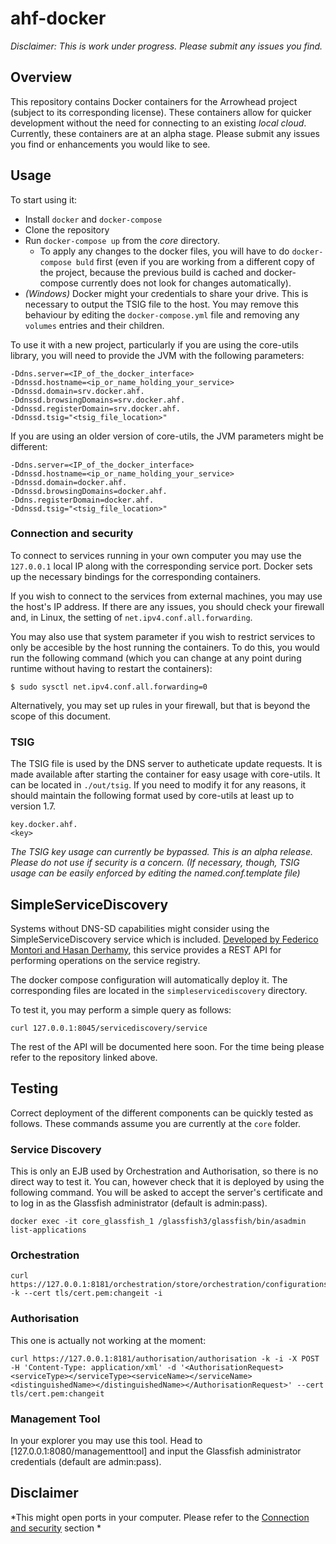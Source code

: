# ahf-docker

_*Disclaimer:* This is work under progress. Please submit any issues you find._

## Overview

This repository contains Docker containers for the Arrowhead project (subject to its corresponding license).
These containers allow for quicker development without the need for connecting to an existing _local cloud_.
Currently, these containers are at an alpha stage. Please submit any issues you find or enhancements you
would like to see.

## Usage

To start using it:
* Install `docker` and `docker-compose`
* Clone the repository
* Run `docker-compose up` from the *core* directory.
  * To apply any changes to the docker files, you will have to do `docker-compose buld` first (even if you are 
  working from a different copy of the project, because the previous build is cached and docker-compose currently
  does not look for changes automatically).
* *(Windows)* Docker might your credentials to share your drive. This is necessary to output the TSIG file to the host.
You may remove this behaviour by editing the `docker-compose.yml` file and removing any `volumes` entries and their
children.

To use it with a new project, particularly if you are using the core-utils library, you will need to provide the
JVM with the following parameters:

```
-Ddns.server=<IP_of_the_docker_interface>
-Ddnssd.hostname=<ip_or_name_holding_your_service>
-Ddnssd.domain=srv.docker.ahf.
-Ddnssd.browsingDomains=srv.docker.ahf.
-Ddnssd.registerDomain=srv.docker.ahf.
-Ddnssd.tsig="<tsig_file_location>"
```
If you are using an older version of core-utils, the JVM parameters might be different:

```
-Ddns.server=<IP_of_the_docker_interface>
-Ddnssd.hostname=<ip_or_name_holding_your_service>
-Ddnssd.domain=docker.ahf.
-Ddnssd.browsingDomains=docker.ahf.
-Ddns.registerDomain=docker.ahf.
-Ddnssd.tsig="<tsig_file_location>"
```

### Connection and security

To connect to services running in your own computer you may use the `127.0.0.1` local IP along with the corresponding service
port. Docker sets up the necessary bindings for the corresponding containers.

If you wish to connect to the services from external machines, you may use the host's IP address. If there are any issues, you
should check your firewall and, in Linux, the setting of `net.ipv4.conf.all.forwarding`.

You may also use that system parameter if you wish to restrict services to only be accesible by the host running the containers.
To do this, you would run the following command (which you can change at any point during runtime without having to restart the
containers):

```
$ sudo sysctl net.ipv4.conf.all.forwarding=0
```

Alternatively, you may set up rules in your firewall, but that is beyond the scope of this document.

### TSIG

The TSIG file is used by the DNS server to autheticate update requests. It is made available after starting the 
container for easy usage with core-utils. It can be located in `./out/tsig`. If you need to modify it for any 
reasons, it should maintain the following format used by core-utils at least up to version 1.7.

```
key.docker.ahf.
<key>
```

*The TSIG key usage can currently be bypassed. This is an alpha release. Please do not use if security is a
concern. _(If necessary, though, TSIG usage can be easily enforced by editing the named.conf.template file)_*


## SimpleServiceDiscovery

Systems without DNS-SD capabilities might consider using the SimpleServiceDiscovery service which is included.
[Developed by Federico Montori and Hasan Derhamy](https://bitbucket.org/fedeselmer/simpleservicediscovery/), this service provides a REST API for performing operations on the service registry.

The docker compose configuration will automatically deploy it. The corresponding files are located in the 
`simpleservicediscovery` directory.

To test it, you may perform a simple query as follows:
```
curl 127.0.0.1:8045/servicediscovery/service
```

The rest of the API will be documented here soon. For the time being please refer to the repository linked above.


## Testing

Correct deployment of the different components can be quickly tested as follows. These commands assume you are currently
at the `core` folder.

### Service Discovery
This is only an EJB used by Orchestration and Authorisation, so there is no direct way to test it. You can, however check
that it is deployed by using the following command. You will be asked to accept the server's certificate and to log in as
the Glassfish administrator (default is admin:pass).
```
docker exec -it core_glassfish_1 /glassfish3/glassfish/bin/asadmin list-applications
```

### Orchestration
```
curl https://127.0.0.1:8181/orchestration/store/orchestration/configurations -k --cert tls/cert.pem:changeit -i
```

### Authorisation
This one is actually not working at the moment:
```
curl https://127.0.0.1:8181/authorisation/authorisation -k -i -X POST -H 'Content-Type: application/xml' -d '<AuthorisationRequest><serviceType></serviceType><serviceName></serviceName><distinguishedName></distinguishedName></AuthorisationRequest>' --cert tls/cert.pem:changeit
```

### Management Tool
In your explorer you may use this tool. Head to [127.0.0.1:8080/managementtool] and input the Glassfish administrator
credentials (default are admin:pass).


## Disclaimer

*This might open ports in your computer. Please refer to the [Connection and security](https://github.com/ArrowheadFramework/ahf-docker#connection-and-security) section *
